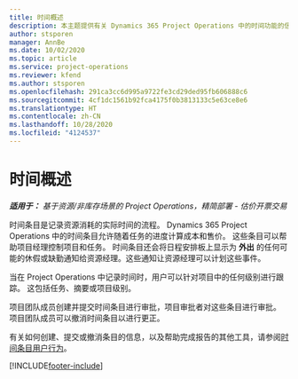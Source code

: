 ```yaml
---
title: 时间概述
description: 本主题提供有关 Dynamics 365 Project Operations 中的时间功能的信息。
author: stsporen
manager: AnnBe
ms.date: 10/02/2020
ms.topic: article
ms.service: project-operations
ms.reviewer: kfend
ms.author: stsporen
ms.openlocfilehash: 291ca3cc6d995a9722fe3cd29ded95fb606888c6
ms.sourcegitcommit: 4cf1dc1561b92fca4175f0b3813133c5e63ce8e6
ms.translationtype: HT
ms.contentlocale: zh-CN
ms.lasthandoff: 10/28/2020
ms.locfileid: "4124537"
---
```

# <a name="time-overview"></a>时间概述

_**适用于：** 基于资源/非库存场景的 Project Operations，精简部署 - 估价开票交易_

时间条目是记录资源消耗的实际时间的流程。 Dynamics 365 Project Operations 中的时间条目允许随着任务的进度计算成本和售价。 这些条目可以帮助项目经理控制项目和任务。 时间条目还会将日程安排板上显示为 **外出** 的任何可能的休假或缺勤通知给资源经理。这些通知让资源经理可以计划这些事件。

当在 Project Operations 中记录时间时，用户可以针对项目中的任何级别进行跟踪。 这包括任务、摘要或项目级别。

项目团队成员创建并提交时间条目进行审批，项目审批者对这些条目进行审批。 项目团队成员可以撤消时间条目以进行更正。

有关如何创建、提交或撤消条目的信息，以及帮助完成报告的其他工具，请参阅[时间条目用户行为](ui-behavior-time.md)。



[!INCLUDE[footer-include](../includes/footer-banner.md)]